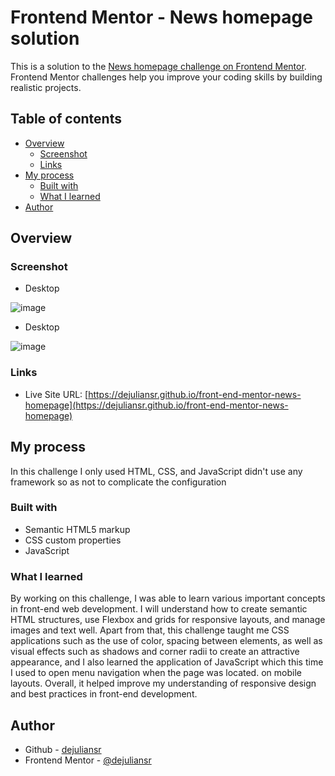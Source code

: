 # Frontend Mentor - News homepage solution

This is a solution to the [News homepage challenge on Frontend Mentor](https://www.frontendmentor.io/challenges/news-homepage-H6SWTa1MFl). Frontend Mentor challenges help you improve your coding skills by building realistic projects. 

## Table of contents

- [Overview](#overview)
  - [Screenshot](#screenshot)
  - [Links](#links)
- [My process](#my-process)
  - [Built with](#built-with)
  - [What I learned](#what-i-learned)
- [Author](#author)

## Overview

### Screenshot

- Desktop

![image](https://github.com/user-attachments/assets/76da4b2d-bfe1-45e7-9e1f-88c730a2d3c3)

- Desktop

![image](https://github.com/user-attachments/assets/cc0576b3-d9e1-416a-84c6-3efbc3cdbcd8)

### Links

- Live Site URL: [https://dejuliansr.github.io/front-end-mentor-news-homepage](https://dejuliansr.github.io/front-end-mentor-news-homepage)

## My process

In this challenge I only used HTML, CSS, and JavaScript didn't use any framework so as not to complicate the configuration

### Built with

- Semantic HTML5 markup
- CSS custom properties
- JavaScript

### What I learned

By working on this challenge, I was able to learn various important concepts in front-end web development. I will understand how to create semantic HTML structures, use Flexbox and grids for responsive layouts, and manage images and text well. Apart from that, this challenge taught me CSS applications such as the use of color, spacing between elements, as well as visual effects such as shadows and corner radii to create an attractive appearance, and I also learned the application of JavaScript which this time I used to open menu navigation when the page was located. on mobile layouts. Overall, it helped improve my understanding of responsive design and best practices in front-end development.

## Author

- Github - [dejuliansr](https://github.com/dejuliansr)
- Frontend Mentor - [@dejuliansr](https://www.frontendmentor.io/profile/dejuliansr)
